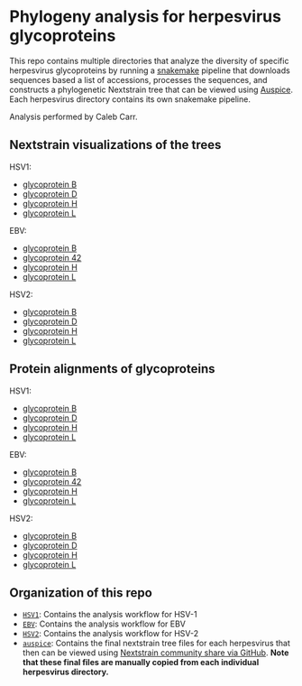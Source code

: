 # Phylogeny analysis for herpesvirus glycoproteins

This repo contains multiple directories that analyze the diversity of specific herpesvirus glycoproteins by running a [snakemake](https://snakemake.readthedocs.io/) pipeline that downloads sequences based a list of accessions, processes the sequences, and constructs a phylogenetic Nextstrain tree that can be viewed using [Auspice](https://auspice.us/). Each herpesvirus directory contains its own snakemake pipeline. 

Analysis performed by Caleb Carr.

## Nextstrain visualizations of the trees

HSV1: 
- [glycoprotein B](https://nextstrain.org/community/jbloomlab/Herpesvirus-Glycoprotein-Analysis/HSV1/gB)
- [glycoprotein D](https://nextstrain.org/community/jbloomlab/Herpesvirus-Glycoprotein-Analysis/HSV1/gD)
- [glycoprotein H](https://nextstrain.org/community/jbloomlab/Herpesvirus-Glycoprotein-Analysis/HSV1/gH)
- [glycoprotein L](https://nextstrain.org/community/jbloomlab/Herpesvirus-Glycoprotein-Analysis/HSV1/gL)

EBV: 
- [glycoprotein B](https://nextstrain.org/community/jbloomlab/Herpesvirus-Glycoprotein-Analysis/EBV/gB)
- [glycoprotein 42](https://nextstrain.org/community/jbloomlab/Herpesvirus-Glycoprotein-Analysis/EBV/gp42)
- [glycoprotein H](https://nextstrain.org/community/jbloomlab/Herpesvirus-Glycoprotein-Analysis/EBV/gH)
- [glycoprotein L](https://nextstrain.org/community/jbloomlab/Herpesvirus-Glycoprotein-Analysis/EBV/gL)

HSV2: 
- [glycoprotein B](https://nextstrain.org/community/jbloomlab/Herpesvirus-Glycoprotein-Analysis/HSV2/gB)
- [glycoprotein D](https://nextstrain.org/community/jbloomlab/Herpesvirus-Glycoprotein-Analysis/HSV2/gD)
- [glycoprotein H](https://nextstrain.org/community/jbloomlab/Herpesvirus-Glycoprotein-Analysis/HSV2/gH)
- [glycoprotein L](https://nextstrain.org/community/jbloomlab/Herpesvirus-Glycoprotein-Analysis/HSV2/gL)

## Protein alignments of glycoproteins

HSV1: 
- [glycoprotein B](HSV1/Results/HSV1_gB/Alignments/protein_ungapped_no_outgroup.fasta)
- [glycoprotein D](HSV1/Results/HSV1_gD/Alignments/protein_ungapped_no_outgroup.fasta)
- [glycoprotein H](HSV1/Results/HSV1_gH/Alignments/protein_ungapped_no_outgroup.fasta)
- [glycoprotein L](HSV1/Results/HSV1_gL/Alignments/protein_ungapped_no_outgroup.fasta)

EBV: 
- [glycoprotein B](EBV/Results/EBV_gB/Alignments/protein_ungapped_no_outgroup.fasta)
- [glycoprotein 42](EBV/Results/EBV_gp42/Alignments/protein_ungapped_no_outgroup.fasta)
- [glycoprotein H](EBV/Results/EBV_gH/Alignments/protein_ungapped_no_outgroup.fasta)
- [glycoprotein L](EBV/Results/EBV_gL/Alignments/protein_ungapped_no_outgroup.fasta)

HSV2: 
- [glycoprotein B](HSV2/Results/HSV2_gB/Alignments/protein_ungapped_no_outgroup.fasta)
- [glycoprotein D](HSV2/Results/HSV2_gD/Alignments/protein_ungapped_no_outgroup.fasta)
- [glycoprotein H](HSV2/Results/HSV2_gH/Alignments/protein_ungapped_no_outgroup.fasta)
- [glycoprotein L](HSV2/Results/HSV2_gL/Alignments/protein_ungapped_no_outgroup.fasta)

## Organization of this repo

- [`HSV1`](HSV1/): Contains the analysis workflow for HSV-1
- [`EBV`](EBV/): Contains the analysis workflow for EBV
- [`HSV2`](HSV2/): Contains the analysis workflow for HSV-2
- [`auspice`](auspice/): Contains the final nextstrain tree files for each herpesvirus that then can be viewed using [Nextstrain community share via GitHub](https://docs.nextstrain.org/en/latest/guides/share/community-builds.html). **Note that these final files are manually copied from each individual herpesvirus directory.**